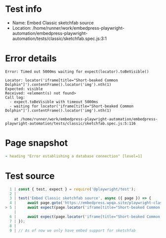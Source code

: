 # Test info

- Name: Embed Classic sketchfab source
- Location: /home/runner/work/embedpress-playwright-automation/embedpress-playwright-automation/tests/classic/sketchfab.spec.js:3:1

# Error details

```
Error: Timed out 5000ms waiting for expect(locator).toBeVisible()

Locator: locator('iframe[title="Short-beaked Common Dolphin"]').contentFrame().locator('img').nth(1)
Expected: visible
Received: <element(s) not found>
Call log:
  - expect.toBeVisible with timeout 5000ms
  - waiting for locator('iframe[title="Short-beaked Common Dolphin"]').contentFrame().locator('img').nth(1)

    at /home/runner/work/embedpress-playwright-automation/embedpress-playwright-automation/tests/classic/sketchfab.spec.js:5:116
```

# Page snapshot

```yaml
- heading "Error establishing a database connection" [level=1]
```

# Test source

```ts
  1 | const { test, expect } = require('@playwright/test');
  2 |
  3 | test('Embed Classic sketchfab source', async ({ page }) => {
  4 |     await page.goto('https://embedpress.wpqa.site/playwright-classic-editor/cl-sketchfab/')
> 5 |     await expect(page.locator('iframe[title="Short-beaked Common Dolphin"]').contentFrame().locator('img').nth(1)).toBeVisible();
    |                                                                                                                    ^ Error: Timed out 5000ms waiting for expect(locator).toBeVisible()
  6 |     await expect(page.locator('iframe[title="Short-beaked Common Dolphin"]').contentFrame().getByRole('link', { name: 'View on Sketchfab' }).first()).toBeVisible();
  7 | });
  8 |
  9 | // As of now we only have embed support for sketchfab 
```